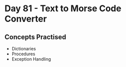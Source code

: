# Day 81 - Text to Morse Code Converter
## Concepts Practised
- Dictionaries
- Procedures
- Exception Handling
